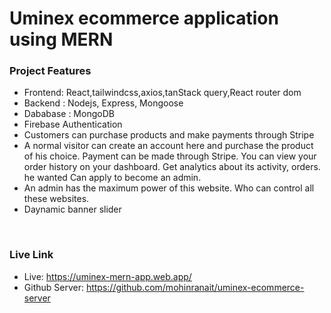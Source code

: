 # Uminex ecommerce application using MERN

### Project Features
- Frontend: React,tailwindcss,axios,tanStack query,React router dom
- Backend : Nodejs, Express, Mongoose
- Dababase : MongoDB
- Firebase Authentication
- Customers can purchase products and make payments through Stripe
- A normal visitor can create an account here and purchase the product of his choice. Payment can be made through Stripe. You can view your order history on your dashboard. Get analytics about its activity, orders. he wanted Can apply to become an admin.
- An admin has the maximum power of this website. Who can control all these websites.
- Daynamic banner slider

</br>


### Live Link
- Live: https://uminex-mern-app.web.app/
- Github Server: https://github.com/mohinranait/uminex-ecommerce-server 

